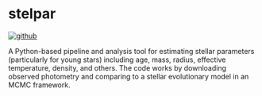 # stelpar

[![github](https://img.shields.io/badge/GitHub-mjfields%2Fstelpar-blue)](https://github.com/mjfields/stelpar)

A Python-based pipeline and analysis tool for estimating stellar parameters (particularly for young stars) including age, mass, radius, effective temperature, density, and others. The code works by downloading observed photometry and comparing to a stellar evolutionary model in an MCMC framework. 
